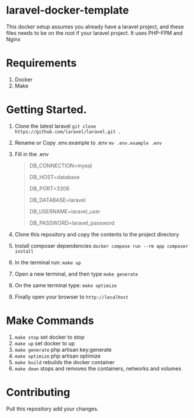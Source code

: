 # laravel-docker-template
This docker setup assumes you already have a laravel project, and these files needs to be on the root if your laravel project. It uses PHP-FPM and Nginx

# Requirements
1. Docker
2. Make

# Getting Started.
1. Clone the latest laravel ``git clone https://github.com/laravel/laravel.git . ``
2. Rename or Copy .env.example to .env ``mv .env.example .env``
3. Fill in the .env
   > DB_CONNECTION=mysql
   > 
   > DB_HOST=database
   >
   > DB_PORT=3306
   >
   > DB_DATABASE=laravel
   >
   > DB_USERNAME=laravel_user
   >
   > DB_PASSWORD=laravel_password
   >

4. Clone this repository and copy the contents to the project directory
5. Install composer dependencies
     ``docker compose run --rm app composer install``
6. In the terminal run: ``make up``
7. Open a new terminal, and then type ``make generate``
9. On the same terminal type: ``make optimize``
10. Finally open your browser to ``http://localhost``

# Make Commands
1. `` make stop `` set docker to stop
2. `` make up `` set docker to up
3. `` make generate `` php artisan key:generate
4. `` make optimize `` php artisan optimize
5. `` make build `` rebuilds the docker container
6. `` make down `` stops and removes the containers, networks and volumes

# Contributing
Pull this repository add your changes.